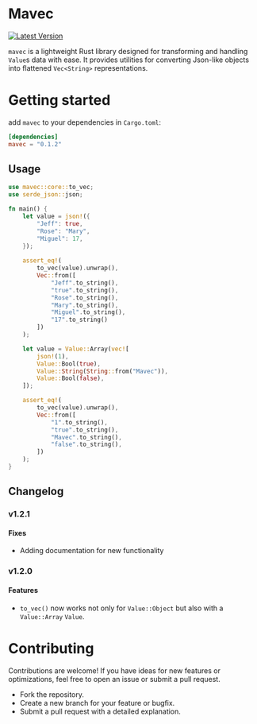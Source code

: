 # Mavec

[![Latest Version](https://img.shields.io/crates/v/mavec.svg?color=purple)](https://crates.io/crates/mavec/0.2.1)

`mavec` is a lightweight Rust library designed for transforming and handling `Value`s data with ease.
It provides utilities for converting Json-like objects into flattened `Vec<String>` representations.

# Getting started

add `mavec` to your dependencies in `Cargo.toml`:

```toml
[dependencies]
mavec = "0.1.2"
```

## Usage

```rust
use mavec::core::to_vec;
use serde_json::json;

fn main() {
    let value = json!({
        "Jeff": true,
        "Rose": "Mary",
        "Miguel": 17,
    });
    
    assert_eq!(
        to_vec(value).unwrap(),
        Vec::from([
            "Jeff".to_string(),
            "true".to_string(),
            "Rose".to_string(),
            "Mary".to_string(),
            "Miguel".to_string(),
            "17".to_string()
        ])
    );

    let value = Value::Array(vec![
        json!(1),
        Value::Bool(true),
        Value::String(String::from("Mavec")),
        Value::Bool(false),
    ]);

    assert_eq!(
        to_vec(value).unwrap(),
        Vec::from([
            "1".to_string(),
            "true".to_string(),
            "Mavec".to_string(),
            "false".to_string(),
        ])
    );
}

```
## Changelog

### v1.2.1

#### Fixes

- Adding documentation for new functionality

### v1.2.0

#### Features

- `to_vec()` now works not only for `Value::Object` but also with a `Value::Array` `Value`.

# Contributing
Contributions are welcome! If you have ideas for new features or optimizations, feel free to open an issue or submit a pull request.

- Fork the repository.
- Create a new branch for your feature or bugfix.
- Submit a pull request with a detailed explanation.
